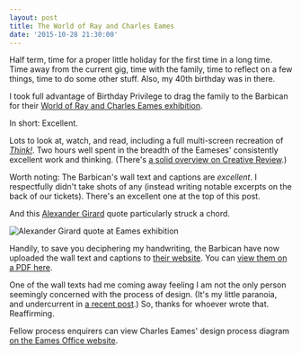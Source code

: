 ```yaml
---
layout: post
title: The World of Ray and Charles Eames
date: '2015-10-28 21:30:00'
---
```


Half term, time for a proper little holiday for the first time in a long time. Time away from the current gig, time with the family, time to reflect on a few things, time to do some other stuff. Also, my 40th birthday was in there.

I took full advantage of Birthday Privilege to drag the family to the Barbican for their [World of Ray and Charles Eames exhibition](http://www.barbican.org.uk/artgallery/event-detail.asp?ID=18398).

In short: Excellent.

Lots to look at, watch, and read, including a full multi-screen recreation of *[Think!](http://www.eamesoffice.com/the-work/think/)*. Two hours well spent in the breadth of the Eameses' consistently excellent work and thinking. (There's [a solid overview on Creative Review](https://www.creativereview.co.uk/cr-blog/2015/october/ten-things-to-see-at-the-world-of-charles-and-ray-eames/).)

Worth noting: The Barbican's wall text and captions are *excellent*. I respectfully didn't take shots of any (instead writing notable excerpts on the back of our tickets). There's an excellent one at the top of this post.

And this [Alexander Girard](https://en.wikipedia.org/wiki/Alexander_Girard) quote particularly struck a chord.

![Alexander Girard quote at Eames exhibition](/content/images/2015/10/eames-2.jpg)

Handily, to save you deciphering my handwriting, the Barbican have now uploaded the wall text and captions to [their website](http://www.barbican.org.uk/artgallery/event-detail.asp?ID=18398). You can [view them on a PDF here](http://www.barbican.org.uk/media/events/18398theworldofcharlesrayeameswalltexts.pdf).

One of the wall texts had me coming away feeling I am not the only person seemingly concerned with the process of design. (It's my little paranoia, and undercurrent in [a recent post](/mis-shapes).) So, thanks for whoever wrote that. Reaffirming.

Fellow process enquirers can view Charles Eames' design process diagram [on the Eames Office website](http://www.eamesoffice.com/the-work/charles-eames-design-process-diagram/).

